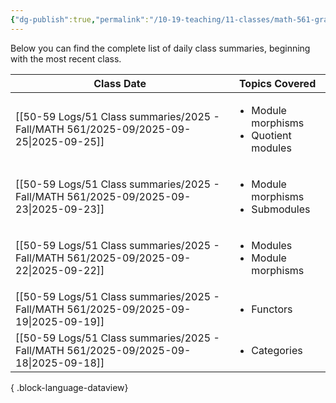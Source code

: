 ```yaml
---
{"dg-publish":true,"permalink":"/10-19-teaching/11-classes/math-561-graduate-algebra/2025-fall/daily-class-summaries/","updated":"2025-09-08T14:23:52-07:00"}
---
```


Below you can find the complete list of daily class summaries, beginning with the most recent class.

| Class Date                                                                               | Topics Covered                                              |
| ---------------------------------------------------------------------------------------- | ----------------------------------------------------------- |
| [[50-59 Logs/51 Class summaries/2025 - Fall/MATH 561/2025-09/2025-09-25\|2025-09-25]] | <ul><li>Module morphisms</li><li>Quotient modules</li></ul> |
| [[50-59 Logs/51 Class summaries/2025 - Fall/MATH 561/2025-09/2025-09-23\|2025-09-23]] | <ul><li>Module morphisms</li><li>Submodules</li></ul>       |
| [[50-59 Logs/51 Class summaries/2025 - Fall/MATH 561/2025-09/2025-09-22\|2025-09-22]] | <ul><li>Modules</li><li>Module morphisms</li></ul>          |
| [[50-59 Logs/51 Class summaries/2025 - Fall/MATH 561/2025-09/2025-09-19\|2025-09-19]] | <ul><li>Functors</li></ul>                                  |
| [[50-59 Logs/51 Class summaries/2025 - Fall/MATH 561/2025-09/2025-09-18\|2025-09-18]] | <ul><li>Categories</li></ul>                                |

{ .block-language-dataview}
